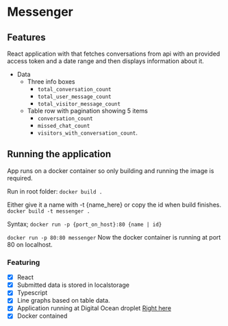  # Messenger
## Features
React application with that fetches conversations from api with an provided access token and a date range and then displays information about it.

 - Data
   - Three info boxes  
     - `total_conversation_count`
     - `total_user_message_count` 
     - `total_visitor_message_count`
   - Table row with pagination showing 5 items
     -  `conversation_count`
     - `missed_chat_count`
     - `visitors_with_conversation_count`.

## Running the application
App runs on a docker container so only building and running the image is required.

Run in root folder:
`docker build .`

Either give it a name with -t {name_here} or copy the id when build finishes.
`docker build -t messenger .`

Syntax;
`docker run -p {port_on_host}:80 {name | id}`

`docker run -p 80:80 messenger`
Now the docker container is running at port 80 on localhost.



### Featuring
- [x] React
- [x] Submitted data is stored in localstorage
- [x] Typescript
- [x] Line graphs based on table data.
- [x] Application running at Digital Ocean droplet [Right here](http://104.248.133.27/)
- [x] Docker contained

